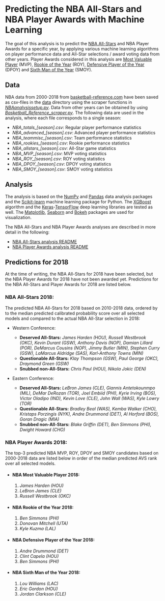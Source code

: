 # Predicting the NBA All-Stars and NBA Player Awards with Machine Learning

The goal of this analysis is to predict the [NBA All-Stars](https://www.basketball-reference.com/allstar/) and NBA Player Awards for a specific year, by applying various machine learning algorithms on player performance data and All-Star selections / award voting data from other years. Player Awards considered in this analysis are [Most Valuable Player](https://www.basketball-reference.com/awards/mvp.html) (MVP), [Rookie of the Year](https://www.basketball-reference.com/awards/roy.html) (ROY), [Defensive Player of the Year](https://www.basketball-reference.com/awards/dpoy.html) (DPOY) and [Sixth Man of the Year](https://www.basketball-reference.com/awards/smoy.html) (SMOY).

## Data

NBA data from 2000-2018 from [basketball-reference.com](https://www.basketball-reference.com) have been saved as csv-files in the [data](data) directory using the scraper functions in [*NBAanalysissetup.py*](NBAanalysissetup.py). Data from other years can be obtained by using [*Basketball_Reference_scraper.py*](Basketball_Reference_scraper.py). The following data are used in the analysis, where each file corresponds to a single season:

- *NBA_totals_[season].csv*: Regular player performance statistics
- *NBA_advanced_[season].csv*: Advanced player performance statistics
- *NBA_teammisc_[season].csv*: Team performance statistics
- *NBA_rookies_[season].csv*: Rookie performance statistics
- *NBA_allstars_[season].csv*: All-Star game statistics
- *NBA_MVP_[season].csv*: MVP voting statistics
- *NBA_ROY_[season].csv*: ROY voting statistics
- *NBA_DPOY_[season].csv*: DPOY voting statistics
- *NBA_SMOY_[season].csv*: SMOY voting statistics

## Analysis

The analysis is based on the [NumPy](http://www.numpy.org) and [Pandas](https://pandas.pydata.org) data analysis packages and the [Scikit-learn](http://scikit-learn.org) machine learning package for Python. The [XGBoost](http://xgboost.readthedocs.io/en/latest/) algorithm and the [Keras](https://keras.io/)-[TensorFlow](https://www.tensorflow.org/) deep learning libraries are tested as well. The [Matplotlib](https://matplotlib.org/), [Seaborn](https://seaborn.pydata.org/) and [Bokeh](https://bokeh.pydata.org/) packages are used for visualization.

The NBA All-Stars and NBA Player Awards analyses are described in more detail in the following:

- [NBA All-Stars analysis README](README_AllStars.md)
- [NBA Player Awards analysis README](README_PlayerAwards.md)

## Predictions for 2018

At the time of writing, the NBA All-Stars for 2018 have been selected, but the NBA Player Awards for 2018 have not been awarded yet. Predictions for the NBA All-Stars and Player Awards for 2018 are listed below.

### NBA All-Stars 2018:

The predicted NBA All-Stars for 2018 based on 2010-2018 data, ordered by to the median predicted calibrated probability score over all selected models and compared to the actual NBA All-Star selection in 2018:

- Western Conference:

	- **Deserved All-Stars:** *James Harden (HOU), Russell Westbrook (OKC), Kevin Durant (GSW), Anthony Davis (NOP), Damian Lillard (POR), DeMarcus Cousins (NOP), Jimmy Butler (MIN), Stephen Curry (GSW), LaMarcus Aldridge (SAS), Karl-Anthony Towns (MIN)*
	- **Questionable All-Stars:** *Klay Thompson (GSW), Paul George (OKC), Draymond Green (GSW)*
	- **Snubbed non-All-Stars:** *Chris Paul (HOU), Nikola Jokic (DEN)*

- Eastern Conference:

	- **Deserved All-Stars:** *LeBron James (CLE), Giannis Antetokounmpo (MIL), DeMar DeRozan (TOR), Joel Embiid (PHI), Kyrie Irving (BOS), Victor Oladipo (IND), Kevin Love (CLE), John Wall (WAS), Kyle Lowry (TOR)*
	- **Questionable All-Stars:** *Bradley Beal (WAS), Kemba Walker (CHO), Kristaps Porzingis (NYK), Andre Drummond (DET), Al Horford (BOS), Goran Dragic (MIA)*
	- **Snubbed non-All-Stars:** *Blake Griffin (DET), Ben Simmons (PHI), Dwight Howard (CHO)*

### NBA Player Awards 2018:

The top-3 predicted NBA MVP, ROY, DPOY and SMOY candidates based on 2000-2018 data are listed below in order of the median predicted AVS rank over all selected models.

- #### NBA Most Valuable Player 2018:

	1. *James Harden (HOU)*
	2. *LeBron James (CLE)* 
	3. *Russell Westbrook (OKC)* 

- #### NBA Rookie of the Year 2018:

	1. *Ben Simmons (PHI)*
	2. *Donovan Mitchell (UTA)*
	3. *Kyle Kuzma (LAL)*

- #### NBA Defensive Player of the Year 2018:

	1. *Andre Drummond (DET)*
	2. *Clint Capela (HOU)*
	3. *Ben Simmons (PHI)*

- #### NBA Sixth Man of the Year 2018:

	1. *Lou Williams (LAC)*
	2. *Eric Gordon (HOU)*
	3. *Jordan Clarkson (CLE)*

